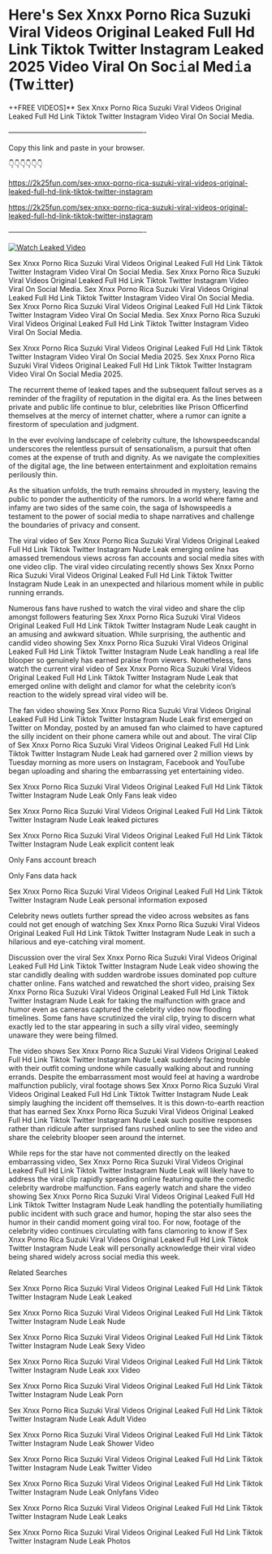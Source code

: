 # Here's Sex ️Xnxx ️Porno Rica Suzuki Viral Videos Original Leaked Full Hd Link Tiktok Twitter Instagram Leaked 2025 Video Viral On Soc𝚒al Med𝚒a (Tw𝚒tter)

++FREE VIDEOS]** Sex ️Xnxx ️Porno Rica Suzuki Viral Videos Original Leaked Full Hd Link Tiktok Twitter Instagram Video Viral On Social Media.

———————————————————-

Copy this link and paste in your browser.

👇👇👇👇👇👇

https://2k25fun.com/sex-️xnxx-️porno-rica-suzuki-viral-videos-original-leaked-full-hd-link-tiktok-twitter-instagram

https://2k25fun.com/sex-️xnxx-️porno-rica-suzuki-viral-videos-original-leaked-full-hd-link-tiktok-twitter-instagram

———————————————————-

[![Watch Leaked Video](https://miro.medium.com/v2/resize:fit:828/format:webp/1*cilzJN44JGOrTw9NJCrNHA.gif "Watch Leaked Video")](https://2k25fun.com/sex-️xnxx-️porno-rica-suzuki-viral-videos-original-leaked-full-hd-link-tiktok-twitter-instagram)

Sex ️Xnxx ️Porno Rica Suzuki Viral Videos Original Leaked Full Hd Link Tiktok Twitter Instagram Video Viral On Social Media. Sex ️Xnxx ️Porno Rica Suzuki Viral Videos Original Leaked Full Hd Link Tiktok Twitter Instagram Video Viral On Social Media. Sex ️Xnxx ️Porno Rica Suzuki Viral Videos Original Leaked Full Hd Link Tiktok Twitter Instagram Video Viral On Social Media. Sex ️Xnxx ️Porno Rica Suzuki Viral Videos Original Leaked Full Hd Link Tiktok Twitter Instagram Video Viral On Social Media. Sex ️Xnxx ️Porno Rica Suzuki Viral Videos Original Leaked Full Hd Link Tiktok Twitter Instagram Video Viral On Social Media.

Sex ️Xnxx ️Porno Rica Suzuki Viral Videos Original Leaked Full Hd Link Tiktok Twitter Instagram Video Viral On Social Media 2025. Sex ️Xnxx ️Porno Rica Suzuki Viral Videos Original Leaked Full Hd Link Tiktok Twitter Instagram Video Viral On Social Media 2025.

The recurrent theme of leaked tapes and the subsequent fallout serves as a reminder of the fragility of reputation in the digital era. As the lines between private and public life continue to blur, celebrities like Prison Officerfind themselves at the mercy of internet chatter, where a rumor can ignite a firestorm of speculation and judgment.

In the ever evolving landscape of celebrity culture, the Ishowspeedscandal underscores the relentless pursuit of sensationalism, a pursuit that often comes at the expense of truth and dignity. As we navigate the complexities of the digital age, the line between entertainment and exploitation remains perilously thin.

As the situation unfolds, the truth remains shrouded in mystery, leaving the public to ponder the authenticity of the rumors. In a world where fame and infamy are two sides of the same coin, the saga of Ishowspeedis a testament to the power of social media to shape narratives and challenge the boundaries of privacy and consent.

The viral video of Sex ️Xnxx ️Porno Rica Suzuki Viral Videos Original Leaked Full Hd Link Tiktok Twitter Instagram Nude Leak emerging online has amassed tremendous views across fan accounts and social media sites with one video clip. The viral video circulating recently shows Sex ️Xnxx ️Porno Rica Suzuki Viral Videos Original Leaked Full Hd Link Tiktok Twitter Instagram Nude Leak in an unexpected and hilarious moment while in public running errands.

Numerous fans have rushed to watch the viral video and share the clip amongst followers featuring Sex ️Xnxx ️Porno Rica Suzuki Viral Videos Original Leaked Full Hd Link Tiktok Twitter Instagram Nude Leak caught in an amusing and awkward situation. While surprising, the authentic and candid video showing Sex ️Xnxx ️Porno Rica Suzuki Viral Videos Original Leaked Full Hd Link Tiktok Twitter Instagram Nude Leak handling a real life blooper so genuinely has earned praise from viewers. Nonetheless, fans watch the current viral video of Sex ️Xnxx ️Porno Rica Suzuki Viral Videos Original Leaked Full Hd Link Tiktok Twitter Instagram Nude Leak that emerged online with delight and clamor for what the celebrity icon’s reaction to the widely spread viral video will be.

The fan video showing Sex ️Xnxx ️Porno Rica Suzuki Viral Videos Original Leaked Full Hd Link Tiktok Twitter Instagram Nude Leak first emerged on Twitter on Monday, posted by an amused fan who claimed to have captured the silly incident on their phone camera while out and about. The viral Clip of Sex ️Xnxx ️Porno Rica Suzuki Viral Videos Original Leaked Full Hd Link Tiktok Twitter Instagram Nude Leak had garnered over 2 million views by Tuesday morning as more users on Instagram, Facebook and YouTube began uploading and sharing the embarrassing yet entertaining video.

Sex ️Xnxx ️Porno Rica Suzuki Viral Videos Original Leaked Full Hd Link Tiktok Twitter Instagram Nude Leak Only Fans leak video

Sex ️Xnxx ️Porno Rica Suzuki Viral Videos Original Leaked Full Hd Link Tiktok Twitter Instagram Nude Leak leaked pictures

Sex ️Xnxx ️Porno Rica Suzuki Viral Videos Original Leaked Full Hd Link Tiktok Twitter Instagram Nude Leak explicit content leak

Only Fans account breach

Only Fans data hack

Sex ️Xnxx ️Porno Rica Suzuki Viral Videos Original Leaked Full Hd Link Tiktok Twitter Instagram Nude Leak personal information exposed

Celebrity news outlets further spread the video across websites as fans could not get enough of watching Sex ️Xnxx ️Porno Rica Suzuki Viral Videos Original Leaked Full Hd Link Tiktok Twitter Instagram Nude Leak in such a hilarious and eye-catching viral moment.

Discussion over the viral Sex ️Xnxx ️Porno Rica Suzuki Viral Videos Original Leaked Full Hd Link Tiktok Twitter Instagram Nude Leak video showing the star candidly dealing with sudden wardrobe issues dominated pop culture chatter online. Fans watched and rewatched the short video, praising Sex ️Xnxx ️Porno Rica Suzuki Viral Videos Original Leaked Full Hd Link Tiktok Twitter Instagram Nude Leak for taking the malfunction with grace and humor even as cameras captured the celebrity video now flooding timelines. Some fans have scrutinized the viral clip, trying to discern what exactly led to the star appearing in such a silly viral video, seemingly unaware they were being filmed.

The video shows Sex ️Xnxx ️Porno Rica Suzuki Viral Videos Original Leaked Full Hd Link Tiktok Twitter Instagram Nude Leak suddenly facing trouble with their outfit coming undone while casually walking about and running errands. Despite the embarrassment most would feel at having a wardrobe malfunction publicly, viral footage shows Sex ️Xnxx ️Porno Rica Suzuki Viral Videos Original Leaked Full Hd Link Tiktok Twitter Instagram Nude Leak simply laughing the incident off themselves. It is this down-to-earth reaction that has earned Sex ️Xnxx ️Porno Rica Suzuki Viral Videos Original Leaked Full Hd Link Tiktok Twitter Instagram Nude Leak such positive responses rather than ridicule after surprised fans rushed online to see the video and share the celebrity blooper seen around the internet.

While reps for the star have not commented directly on the leaked embarrassing video, Sex ️Xnxx ️Porno Rica Suzuki Viral Videos Original Leaked Full Hd Link Tiktok Twitter Instagram Nude Leak will likely have to address the viral clip rapidly spreading online featuring quite the comedic celebrity wardrobe malfunction. Fans eagerly watch and share the video showing Sex ️Xnxx ️Porno Rica Suzuki Viral Videos Original Leaked Full Hd Link Tiktok Twitter Instagram Nude Leak handling the potentially humiliating public incident with such grace and humor, hoping the star also sees the humor in their candid moment going viral too. For now, footage of the celebrity video continues circulating with fans clamoring to know if Sex ️Xnxx ️Porno Rica Suzuki Viral Videos Original Leaked Full Hd Link Tiktok Twitter Instagram Nude Leak will personally acknowledge their viral video being shared widely across social media this week.

Related Searches

Sex ️Xnxx ️Porno Rica Suzuki Viral Videos Original Leaked Full Hd Link Tiktok Twitter Instagram Nude Leak Leaked

Sex ️Xnxx ️Porno Rica Suzuki Viral Videos Original Leaked Full Hd Link Tiktok Twitter Instagram Nude Leak Nude

Sex ️Xnxx ️Porno Rica Suzuki Viral Videos Original Leaked Full Hd Link Tiktok Twitter Instagram Nude Leak Sexy Video

Sex ️Xnxx ️Porno Rica Suzuki Viral Videos Original Leaked Full Hd Link Tiktok Twitter Instagram Nude Leak xxx Video

Sex ️Xnxx ️Porno Rica Suzuki Viral Videos Original Leaked Full Hd Link Tiktok Twitter Instagram Nude Leak Porn

Sex ️Xnxx ️Porno Rica Suzuki Viral Videos Original Leaked Full Hd Link Tiktok Twitter Instagram Nude Leak Adult Video

Sex ️Xnxx ️Porno Rica Suzuki Viral Videos Original Leaked Full Hd Link Tiktok Twitter Instagram Nude Leak Shower Video

Sex ️Xnxx ️Porno Rica Suzuki Viral Videos Original Leaked Full Hd Link Tiktok Twitter Instagram Nude Leak Twitter Video

Sex ️Xnxx ️Porno Rica Suzuki Viral Videos Original Leaked Full Hd Link Tiktok Twitter Instagram Nude Leak Onlyfans Video

Sex ️Xnxx ️Porno Rica Suzuki Viral Videos Original Leaked Full Hd Link Tiktok Twitter Instagram Nude Leak Leaks

Sex ️Xnxx ️Porno Rica Suzuki Viral Videos Original Leaked Full Hd Link Tiktok Twitter Instagram Nude Leak Photos